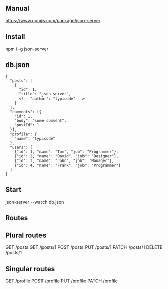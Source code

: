 Manual
--------
https://www.npmjs.com/package/json-server

Install
--------
npm i -g json-server

db.json
------
```
{
  "posts": [  
    {
      "id": 1,
      "title": "json-server",
      <!-- "author": "typicode" -->
    }
  ],
  "comments": [{
    "id": 1,
    "body": "some comment",
    "postId": 1
  }],
  "profile": {
    "name": "typicode"
  },
  "users": [  
    {"id": 1, "name": "Tom", "job": "Programmer"},
    {"id": 2, "name": "David", "job": "Designer"},
    {"id": 3, "name": "John", "job": "Manager"},
    {"id": 4, "name": "Frank", "job": "Programmer"}
  ]
}
```
Start
------
json-server --watch db.json

Routes
------
## Plural routes

GET /posts GET /posts/1 POST /posts PUT /posts/1 PATCH /posts/1 DELETE /posts/1

Singular routes
--------------
GET /profile POST /profile PUT /profile PATCH /profile

